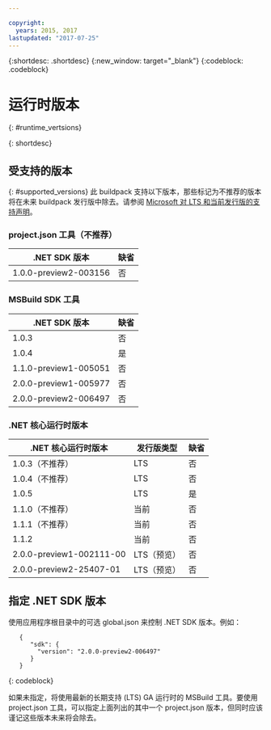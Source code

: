 ```yaml
---

copyright:
  years: 2015, 2017
lastupdated: "2017-07-25"
---
```


{:shortdesc: .shortdesc}
{:new_window: target="_blank"}
{:codeblock: .codeblock}


# 运行时版本
{: #runtime_vertsions}


{: shortdesc}

## 受支持的版本
{: #supported_versions}
此 buildpack 支持以下版本，那些标记为不推荐的版本将在未来 buildpack 发行版中除去。请参阅 [Microsoft 对 LTS 和当前发行版的支持声明](https://www.microsoft.com/net/core/support)。

### project.json 工具（不推荐）

| .NET SDK 版本   | 缺省   |
|-------------------------|---------|
| 1.0.0-preview2-003156|   否|

### MSBuild SDK 工具

| .NET SDK 版本   | 缺省   |
|-------------------------|---------|
| 1.0.3|   否|
| 1.0.4|   是   |
| 1.1.0-preview1-005051   |   否|
| 2.0.0-preview1-005977   |   否|
| 2.0.0-preview2-006497   |   否|

### .NET 核心运行时版本

| .NET 核心运行时版本      | 发行版类型  | 缺省   |
|---------------------------|---------------|---------|
| 1.0.3（不推荐）        | LTS|   否|
| 1.0.4（不推荐）        | LTS|   否|
| 1.0.5                  | LTS|   是|
| 1.1.0（不推荐）        | 当前   |   否|
| 1.1.1（不推荐）        | 当前   |   否|
| 1.1.2                  | 当前   |   否|
| 2.0.0-preview1-002111-00  | LTS（预览） |   否|
| 2.0.0-preview2-25407-01   | LTS（预览） |   否|

## 指定 .NET SDK 版本

使用应用程序根目录中的可选 global.json 来控制 .NET SDK 版本。例如：
```
   {
      "sdk": {
        "version": "2.0.0-preview2-006497"
      }
   }
```
{: codeblock}

如果未指定，将使用最新的长期支持 (LTS) GA 运行时的 MSBuild 工具。要使用 project.json 工具，可以指定上面列出的其中一个 project.json 版本，但同时应该谨记这些版本未来将会除去。
